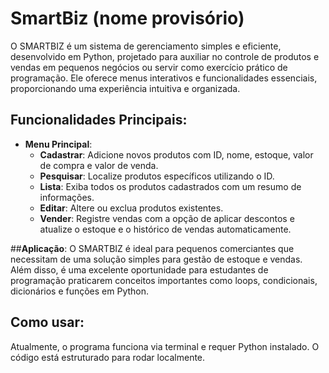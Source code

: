 # SmartBiz (nome provisório)

O SMARTBIZ é um sistema de gerenciamento simples e eficiente, desenvolvido em Python, projetado para 
auxiliar no controle de produtos e vendas em pequenos negócios ou servir como exercício prático de programação. 
Ele oferece menus interativos e funcionalidades essenciais, proporcionando uma experiência intuitiva e organizada.

## **Funcionalidades Principais:**
- **Menu Principal**:
    - **Cadastrar**: Adicione novos produtos com ID, nome, estoque, valor de compra e valor de venda.
    - **Pesquisar**: Localize produtos específicos utilizando o ID.
    - **Lista**: Exiba todos os produtos cadastrados com um resumo de informações.
    - **Editar**: Altere ou exclua produtos existentes.
    - **Vender**: Registre vendas com a opção de aplicar descontos e atualize o estoque e o histórico de vendas automaticamente.


##**Aplicação**:
O SMARTBIZ é ideal para pequenos comerciantes que necessitam de uma solução simples para gestão de estoque e vendas. 
Além disso, é uma excelente oportunidade para estudantes de programação praticarem conceitos importantes como loops, 
condicionais, dicionários e funções em Python.

## Como usar:
Atualmente, o programa funciona via terminal e requer Python instalado. O código está estruturado para rodar localmente.


